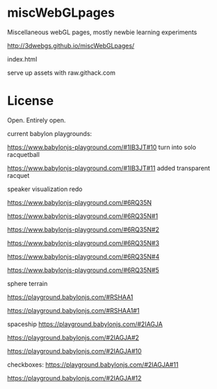 # miscWebGLpages
Miscellaneous webGL pages, mostly newbie learning experiments


http://3dwebgs.github.io/miscWebGLpages/

index.html

serve up assets with raw.githack.com



License
========
Open. Entirely open.



current babylon playgrounds:

https://www.babylonjs-playground.com/#1IB3JT#10 turn into solo racquetball

https://www.babylonjs-playground.com/#1IB3JT#11 added transparent racquet

speaker visualization redo

https://www.babylonjs-playground.com/#6RQ35N

https://www.babylonjs-playground.com/#6RQ35N#1

https://www.babylonjs-playground.com/#6RQ35N#2

https://www.babylonjs-playground.com/#6RQ35N#3

https://www.babylonjs-playground.com/#6RQ35N#4

https://www.babylonjs-playground.com/#6RQ35N#5


sphere terrain

https://playground.babylonjs.com/#RSHAA1

https://playground.babylonjs.com/#RSHAA1#1


spaceship
https://playground.babylonjs.com/#2IAGJA


https://playground.babylonjs.com/#2IAGJA#2

https://playground.babylonjs.com/#2IAGJA#10

checkboxes:
https://playground.babylonjs.com/#2IAGJA#11

https://playground.babylonjs.com/#2IAGJA#12
